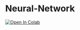 # Neural-Network

[![Open In Colab](https://colab.research.google.com/assets/colab-badge.svg)](https://colab.research.google.com/github/cezary-rasinski/Data-Analysis/blob/main/2x2%20pixel%20image%20classifier.ipynb)
